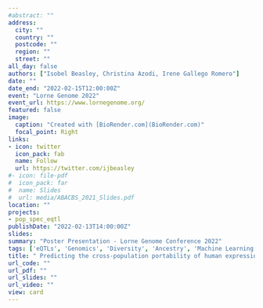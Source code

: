 ```yaml
---
#abstract: ""
address:
  city: ""
  country: ""
  postcode: ""
  region: ""
  street: ""
all_day: false
authors: ["Isobel Beasley, Christina Azodi, Irene Gallego Romero"]
date: ""
date_end: "2022-02-15T12:00:00Z"
event: "Lorne Genome 2022"
event_url: https://www.lornegenome.org/
featured: false
image: 
  caption: "Created with [BioRender.com](BioRender.com)"
  focal_point: Right
links:
- icon: twitter
  icon_pack: fab
  name: Follow
  url: https://twitter.com/ijbeasley
#- icon: file-pdf
#  icon_pack: far
#  name: Slides
#  url: media/ABACBS_2021_Slides.pdf
location: ""
projects: 
- pop_spec_eqtl
publishDate: "2022-02-13T14:00:00Z"
slides: 
summary: "Poster Presentation - Lorne Genome Conference 2022"
tags: ['eQTLs', 'Genomics', 'Diversity', 'Ancestry', 'Machine Learning']
title: " Predicting the cross-population portability of human expression quantitative trait loci (eQTLs)"
url_code: ""
url_pdf: ""
url_slides: ""
url_video: ""
view: card
---
```

